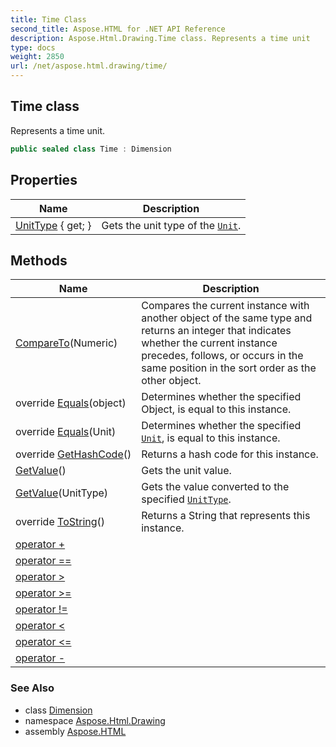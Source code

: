 ```yaml
---
title: Time Class
second_title: Aspose.HTML for .NET API Reference
description: Aspose.Html.Drawing.Time class. Represents a time unit
type: docs
weight: 2850
url: /net/aspose.html.drawing/time/
---
```

## Time class

Represents a time unit.

```csharp
public sealed class Time : Dimension
```

## Properties

| Name | Description |
| --- | --- |
| [UnitType](../../aspose.html.drawing/unit/unittype/) { get; } | Gets the unit type of the [`Unit`](../unit/). |

## Methods

| Name | Description |
| --- | --- |
| [CompareTo](../../aspose.html.drawing/numeric/compareto/)(Numeric) | Compares the current instance with another object of the same type and returns an integer that indicates whether the current instance precedes, follows, or occurs in the same position in the sort order as the other object. |
| override [Equals](../../aspose.html.drawing/unit/equals/)(object) | Determines whether the specified Object, is equal to this instance. |
| override [Equals](../../aspose.html.drawing/numeric/equals/)(Unit) | Determines whether the specified [`Unit`](../unit/), is equal to this instance. |
| override [GetHashCode](../../aspose.html.drawing/numeric/gethashcode/)() | Returns a hash code for this instance. |
| [GetValue](../../aspose.html.drawing/numeric/getvalue/)() | Gets the unit value. |
| [GetValue](../../aspose.html.drawing/numeric/getvalue/)(UnitType) | Gets the value converted to the specified [`UnitType`](../unittype/). |
| override [ToString](../../aspose.html.drawing/dimension/tostring/)() | Returns a String that represents this instance. |
| [operator +](../../aspose.html.drawing/time/op_addition/) |  |
| [operator ==](../../aspose.html.drawing/time/op_equality/) |  |
| [operator &gt;](../../aspose.html.drawing/time/op_greaterthan/) |  |
| [operator &gt;=](../../aspose.html.drawing/time/op_greaterthanorequal/) |  |
| [operator !=](../../aspose.html.drawing/time/op_inequality/) |  |
| [operator &lt;](../../aspose.html.drawing/time/op_lessthan/) |  |
| [operator &lt;=](../../aspose.html.drawing/time/op_lessthanorequal/) |  |
| [operator -](../../aspose.html.drawing/time/op_subtraction/) |  |

### See Also

* class [Dimension](../dimension/)
* namespace [Aspose.Html.Drawing](../../aspose.html.drawing/)
* assembly [Aspose.HTML](../../)
